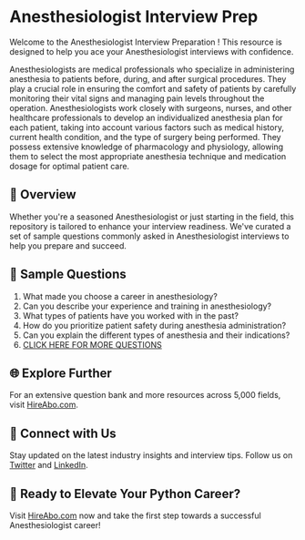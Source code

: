 # Anesthesiologist Interview Prep

Welcome to the Anesthesiologist Interview Preparation ! This resource is designed to help you ace your Anesthesiologist interviews with confidence.

Anesthesiologists are medical professionals who specialize in administering anesthesia to patients before, during, and after surgical procedures. They play a crucial role in ensuring the comfort and safety of patients by carefully monitoring their vital signs and managing pain levels throughout the operation. Anesthesiologists work closely with surgeons, nurses, and other healthcare professionals to develop an individualized anesthesia plan for each patient, taking into account various factors such as medical history, current health condition, and the type of surgery being performed. They possess extensive knowledge of pharmacology and physiology, allowing them to select the most appropriate anesthesia technique and medication dosage for optimal patient care.

## 🚀 Overview

Whether you're a seasoned Anesthesiologist or just starting in the field, this repository is tailored to enhance your interview readiness. We've curated a set of sample questions commonly asked in Anesthesiologist interviews to help you prepare and succeed.

## 📝 Sample Questions

1. What made you choose a career in anesthesiology?
2. Can you describe your experience and training in anesthesiology?
3. What types of patients have you worked with in the past?
4. How do you prioritize patient safety during anesthesia administration?
5. Can you explain the different types of anesthesia and their indications?
6. [CLICK HERE FOR MORE QUESTIONS](https://hireabo.com/job/2_1_6/Anesthesiologist)

## 🌐 Explore Further

For an extensive question bank and more resources across 5,000 fields, visit [HireAbo.com](https://www.hireabo.com).

## 📱 Connect with Us

Stay updated on the latest industry insights and interview tips. Follow us on [Twitter](https://twitter.com/hireabo) and [LinkedIn](https://www.linkedin.com/in/hire-abo-3609972a8/).

## 🚀 Ready to Elevate Your Python Career?

Visit [HireAbo.com](https://www.hireabo.com) now and take the first step towards a successful Anesthesiologist career!